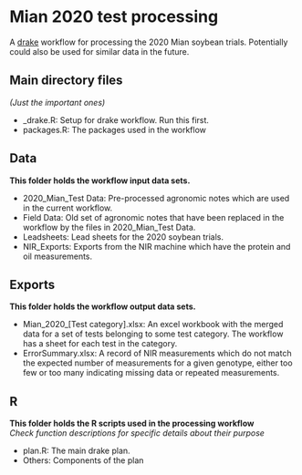 # Mian 2020 test processing
A [drake](https://github.com/ropensci/drake) workflow for processing the 2020 Mian soybean trials. Potentially could also be used for similar data in the future.

## Main directory files 
*(Just the important ones)*
- \_drake.R: Setup for drake workflow. Run this first. 
- packages.R: The packages used in the workflow

## Data
**This folder holds the workflow input data sets.**
- 2020_Mian_Test Data: Pre-processed agronomic notes which are used in the current workflow.
- Field Data: Old set of agronomic notes that have been replaced in the workflow by the files in 2020_Mian_Test Data.
- Leadsheets: Lead sheets for the 2020 soybean trials. 
- NIR_Exports: Exports from the NIR machine which have the protein and oil measurements. 

## Exports
**This folder holds the workflow output data sets.**
- Mian_2020_[Test category].xlsx: An excel workbook with the merged data for a set of tests belonging to some test category. The workflow has a sheet for each test in the category. 
- ErrorSummary.xlsx: A record of NIR measurements which do not match the expected number of measurements for a given genotype, either too few or too many indicating missing data or repeated measurements. 

## R
**This folder holds the R scripts used in the processing workflow**  
*Check function descriptions for specific details about their purpose*
- plan.R: The main drake plan. 
- Others: Components of the plan


